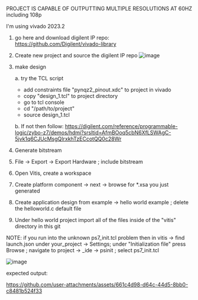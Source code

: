 PROJECT IS CAPABLE OF OUTPUTTING MULTIPLE RESOLUTIONS AT 60HZ including 108p

I'm using vivado 2023.2

1. go here and download digilent IP repo: https://github.com/Digilent/vivado-library
2. Create new project and source the digilent IP repo
   ![image](https://github.com/user-attachments/assets/012bb671-8fa3-4915-bdef-41d72ec3a416)

3. make design

   a. try the TCL script
    - add constraints file "pynqz2_pinout.xdc" to project in vivado
    - copy "design_1.tcl" to project directory
    - go to tcl console
    - cd "/path/to/project"
    - source design_1.tcl

   b. If not then follow: https://digilent.com/reference/programmable-logic/zybo-z7/demos/hdmi?srsltid=AfmBOoq5cbN6XfLSWAgC-5jvk1q6CJUcMsgQIrxkhTzECcotQQ0c28Wr

4. Generate bitstream
5. File -> Export -> Export Hardware ; include bitstream
6. Open Vitis, create a workspace
7. Create platform component -> next -> browse for *.xsa you just generated
8. Create application design from example -> hello world example ; delete the helloworld.c default file
9. Under hello world project import all of the files inside of the "vitis" directory in this git


NOTE: if you run into the unknown ps7_init.tcl problem then in vitis -> find launch.json under your_project -> Settings; under "Initialization file" press Browse ; navigate to project -> _ide -> psinit ; select ps7_init.tcl

![image](https://github.com/user-attachments/assets/fe04cd98-214e-40ba-8d45-845de4b0de35)

expected output:

https://github.com/user-attachments/assets/661c4d98-d64c-44d5-8bb0-c8481b524f33

